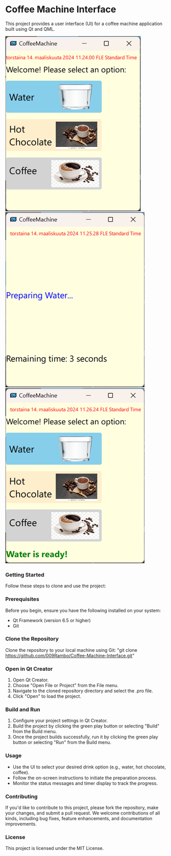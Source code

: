 # Coffee Machine Interface #

This project provides a user interface (UI) for a coffee machine application built using Qt and QML.

![Coffee Machine Interface](https://github.com/009Rambo/Coffee-Machine-Interface/blob/master/Coffee1.png)
![Coffee Machine Interface](https://github.com/009Rambo/Coffee-Machine-Interface/blob/master/Coffee2.png)
![Coffee Machine Interface](https://github.com/009Rambo/Coffee-Machine-Interface/blob/master/Coffee3.png)


### Getting Started ###
Follow these steps to clone and use the project:

### Prerequisites ###
Before you begin, ensure you have the following installed on your system:

- Qt Framework (version 6.5 or higher)
- Git

### Clone the Repository ###
Clone the repository to your local machine using Git:
"git clone https://github.com/009Rambo/Coffee-Machine-Interface.git"

### Open in Qt Creator 
1. Open Qt Creator.
2. Choose "Open File or Project" from the File menu.
3. Navigate to the cloned repository directory and select the .pro file.
4. Click "Open" to load the project.
   
### Build and Run
1. Configure your project settings in Qt Creator.
2. Build the project by clicking the green play button or selecting "Build" from the Build menu.
3. Once the project builds successfully, run it by clicking the green play button or selecting "Run" from the Build menu.
   
### Usage
- Use the UI to select your desired drink option (e.g., water, hot chocolate, coffee).
- Follow the on-screen instructions to initiate the preparation process.
- Monitor the status messages and timer display to track the progress.

### Contributing
If you'd like to contribute to this project, please fork the repository, make your changes, and submit a pull request. We welcome contributions of all kinds, including bug fixes, feature enhancements, and documentation improvements.

### License
This project is licensed under the MIT License.

